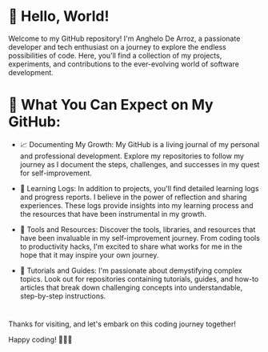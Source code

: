 # 👋 Hello, World!

Welcome to my GitHub repository! I'm Anghelo De Arroz, a passionate developer and tech enthusiast on a journey to explore the endless possibilities of code. Here, you'll find a collection of my projects, experiments, and contributions to the ever-evolving world of software development.

#

# 📝 What You Can Expect on My GitHub:

- 📈 Documenting My Growth: My GitHub is a living journal of my personal and professional development. Explore my repositories to follow my journey as I document the steps, challenges, and successes in my quest for self-improvement.

- 🌱 Learning Logs: In addition to projects, you'll find detailed learning logs and progress reports. I believe in the power of reflection and sharing experiences. These logs provide insights into my learning process and the resources that have been instrumental in my growth.

- 🧰 Tools and Resources: Discover the tools, libraries, and resources that have been invaluable in my self-improvement journey. From coding tools to productivity hacks, I'm excited to share what works for me in the hope that it may inspire your own journey.

- 📖 Tutorials and Guides: I'm passionate about demystifying complex topics. Look out for repositories containing tutorials, guides, and how-to articles that break down challenging concepts into understandable, step-by-step instructions.

# 
 
Thanks for visiting, and let's embark on this coding journey together!

Happy coding! 🚀👨‍💻
